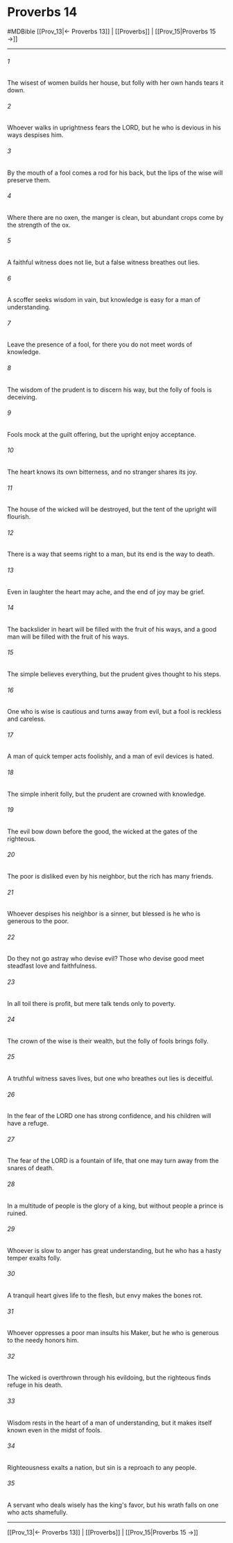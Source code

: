# Proverbs 14
#MDBible
[[Prov_13|← Proverbs 13]] | [[Proverbs]] | [[Prov_15|Proverbs 15 →]]

***

###### 1 

The wisest of women builds her house, but folly with her own hands tears it down. 

###### 2 

Whoever walks in uprightness fears the LORD, but he who is devious in his ways despises him. 

###### 3 

By the mouth of a fool comes a rod for his back, but the lips of the wise will preserve them. 

###### 4 

Where there are no oxen, the manger is clean, but abundant crops come by the strength of the ox. 

###### 5 

A faithful witness does not lie, but a false witness breathes out lies. 

###### 6 

A scoffer seeks wisdom in vain, but knowledge is easy for a man of understanding. 

###### 7 

Leave the presence of a fool, for there you do not meet words of knowledge. 

###### 8 

The wisdom of the prudent is to discern his way, but the folly of fools is deceiving. 

###### 9 

Fools mock at the guilt offering, but the upright enjoy acceptance. 

###### 10 

The heart knows its own bitterness, and no stranger shares its joy. 

###### 11 

The house of the wicked will be destroyed, but the tent of the upright will flourish. 

###### 12 

There is a way that seems right to a man, but its end is the way to death. 

###### 13 

Even in laughter the heart may ache, and the end of joy may be grief. 

###### 14 

The backslider in heart will be filled with the fruit of his ways, and a good man will be filled with the fruit of his ways. 

###### 15 

The simple believes everything, but the prudent gives thought to his steps. 

###### 16 

One who is wise is cautious and turns away from evil, but a fool is reckless and careless. 

###### 17 

A man of quick temper acts foolishly, and a man of evil devices is hated. 

###### 18 

The simple inherit folly, but the prudent are crowned with knowledge. 

###### 19 

The evil bow down before the good, the wicked at the gates of the righteous. 

###### 20 

The poor is disliked even by his neighbor, but the rich has many friends. 

###### 21 

Whoever despises his neighbor is a sinner, but blessed is he who is generous to the poor. 

###### 22 

Do they not go astray who devise evil? Those who devise good meet steadfast love and faithfulness. 

###### 23 

In all toil there is profit, but mere talk tends only to poverty. 

###### 24 

The crown of the wise is their wealth, but the folly of fools brings folly. 

###### 25 

A truthful witness saves lives, but one who breathes out lies is deceitful. 

###### 26 

In the fear of the LORD one has strong confidence, and his children will have a refuge. 

###### 27 

The fear of the LORD is a fountain of life, that one may turn away from the snares of death. 

###### 28 

In a multitude of people is the glory of a king, but without people a prince is ruined. 

###### 29 

Whoever is slow to anger has great understanding, but he who has a hasty temper exalts folly. 

###### 30 

A tranquil heart gives life to the flesh, but envy makes the bones rot. 

###### 31 

Whoever oppresses a poor man insults his Maker, but he who is generous to the needy honors him. 

###### 32 

The wicked is overthrown through his evildoing, but the righteous finds refuge in his death. 

###### 33 

Wisdom rests in the heart of a man of understanding, but it makes itself known even in the midst of fools. 

###### 34 

Righteousness exalts a nation, but sin is a reproach to any people. 

###### 35 

A servant who deals wisely has the king's favor, but his wrath falls on one who acts shamefully. 

***

[[Prov_13|← Proverbs 13]] | [[Proverbs]] | [[Prov_15|Proverbs 15 →]]
